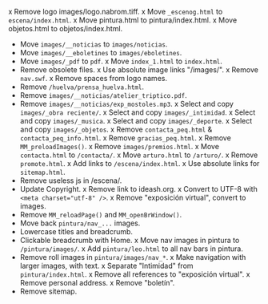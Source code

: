 x Remove logo images/logo.nabrom.tiff.
x Move `_escenog.html` to `escena/index.html`.
x Move pintura.html to pintura/index.html.
x Move objetos.html to objetos/index.html.
* Move `images/__noticias` to `images/noticias`.
* Move `images/__eboletines` to `images/eboletines`.
* Move `images/_pdf` to `pdf`.
x Move `index_1.html` to `index.html`.
* Remove obsolete files.
x Use absolute image links "/images/".
x Remove `nav.swf`.
x Remove spaces from logo names.
* Remove `/huelva/prensa_huelva.html`.
* Remove `images/__noticias/atelier_triptico.pdf`.
* Remove `images/__noticias/exp_mostoles.mp3`.
x Select and copy `images/_obra reciente/`.
x Select and copy `images/_intimidad`.
x Select and copy `images/_musica`.
x Select and copy `images/_deporte`.
x Select and copy `images/_objetos`.
x Remove `contacta_peq.html` & `contacta_peq_info.html`.
x Remove `gracias_peq.html`.
x Remove `MM_preloadImages()`.
x Remove `images/premios.html`.
x Move `contacta.html` to `/contacta/`.
x Move `arturo.html` to `/arturo/`.
x Remove `promote.html`.
x Add links to `/escena/index.html`.
x Use absolute links for `sitemap.html`.
* Remove useless js in /escena/.
* Update Copyright.
x Remove link to ideash.org.
x Convert to UTF-8 with `<meta charset="utf-8" />`.
x Remove "exposición virtual", convert to images.
* Remove `MM_reloadPage()` and `MM_openBrWindow()`.
* Move back `pintura/nav_...` images.
* Lowercase titles and breadcrumb.
* Clickable breadcrumb with Home.
x Move nav images in pintura to `/pintura/images/`.
x Add `pintura/leo.html` to all nav bars in pintura.
* Remove roll images in `pintura/images/nav_*`.
x Make navigation with larger images, with text.
x Separate "Intimidad" from `pintura/index.html`.
x Remove all references to "exposición virtual".
x Remove personal address.
x Remove "boletín".
* Remove sitemap.

